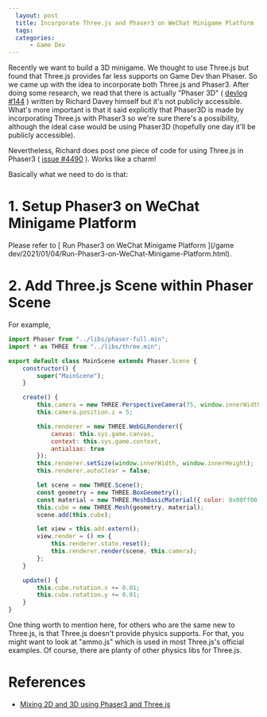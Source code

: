 ```yaml
---
  layout: post
  title: Incorporate Three.js and Phaser3 on WeChat Minigame Platform
  tags:
  categories:
      - Game Dev
---
```


Recently we want to build a 3D minigame. We thought to use Three.js but found that Three.js provides far less supports on Game Dev than Phaser. So we came up with the idea to incorporate both Three.js and Phaser3. After doing some research, we read that there is actually "Phaser 3D" ( [devlog #144](https://phaser.io/phaser3/devlog/144) ) written by Richard Davey himself but it's not publicly accessible. What's more important is that it said explicitly that Phaser3D is made by incorporating Three.js with Phaser3 so we're sure there's a possibility, although the ideal case would be using Phaser3D (hopefully one day it'll be publicly accessible).

Nevertheless, Richard does post one piece of code for using Three.js in Phaser3 ( [issue #4490](https://github.com/photonstorm/phaser/issues/4490) ). Works like a charm!

Basically what we need to do is that:

# **1. Setup Phaser3 on WeChat Minigame Platform**

Please refer to [ Run Phaser3 on WeChat Minigame Platform ](/game dev/2021/01/04/Run-Phaser3-on-WeChat-Minigame-Platform.html).

# **2. Add Three.js Scene within Phaser Scene**

For example,

```javascript
import Phaser from "../libs/phaser-full.min";
import * as THREE from "../libs/three.min";

export default class MainScene extends Phaser.Scene {
    constructor() {
        super("MainScene");
    }

    create() {
        this.camera = new THREE.PerspectiveCamera(75, window.innerWidth / window.innerHeight, 0.1, 1000);
        this.camera.position.z = 5;

        this.renderer = new THREE.WebGLRenderer({
            canvas: this.sys.game.canvas,
            context: this.sys.game.context,
            antialias: true
        });
        this.renderer.setSize(window.innerWidth, window.innerHeight);
        this.renderer.autoClear = false;

        let scene = new THREE.Scene();
        const geometry = new THREE.BoxGeometry();
        const material = new THREE.MeshBasicMaterial({ color: 0x00ff00 });
        this.cube = new THREE.Mesh(geometry, material);
        scene.add(this.cube);

        let view = this.add.extern();
        view.render = () => {
            this.renderer.state.reset();
            this.renderer.render(scene, this.camera);
        };
    }

    update() {
        this.cube.rotation.x += 0.01;
        this.cube.rotation.y += 0.01;
    }
}
```


One thing worth to mention here, for others who are the same new to Three.js, is that Three.js doesn't provide physics supports. For that, you might want to look at "ammo.js" which is used in most Three.js's official examples. Of course, there are planty of other physics libs for Three.js.


# **References**
- [Mixing 2D and 3D using Phaser3 and Three.js](https://github.com/photonstorm/phaser/issues/4490)
